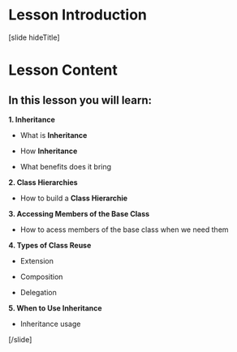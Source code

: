 # Lesson Introduction

[slide hideTitle]

# Lesson Content

## In this lesson you will learn:

**1. Inheritance**

- What is **Inheritance**

- How **Inheritance**

- What benefits does it bring

**2. Class Hierarchies**

- How to build a **Class Hierarchie**

**3. Accessing Members of the Base Class**

- How to acess members of the base class when we need them

**4. Types of Class Reuse**

- Extension

- Composition

- Delegation

**5. When to Use Inheritance**

- Inheritance usage
    
[/slide]
